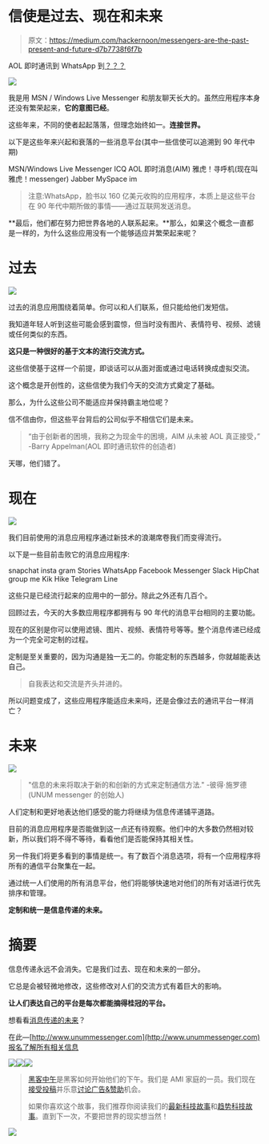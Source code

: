 # 信使是过去、现在和未来

> 原文：<https://medium.com/hackernoon/messengers-are-the-past-present-and-future-d7b7738f6f7b>

AOL 即时通讯到 WhatsApp 到[？？？](http://www.unummessenger.com)

![](img/cc50c968835d7275cf85398de6311cea.png)

我是用 MSN / Windows Live Messenger 和朋友聊天长大的。虽然应用程序本身还没有繁荣起来，**它的意图已经**。

这些年来，不同的使者起起落落，但理念始终如一。**连接世界。**

以下是这些年来兴起和衰落的一些消息平台(其中一些信使可以追溯到 90 年代中期)

MSN/Windows Live Messenger
ICQ
AOL 即时消息(AIM)
雅虎！寻呼机(现在叫雅虎！messenger)
Jabber
MySpace im

> 注意:WhatsApp，脸书以 160 亿美元收购的应用程序，本质上是这些平台在 90 年代中期所做的事情——通过互联网发送消息。

**最后，他们都在努力把世界各地的人联系起来。**那么，如果这个概念一直都是一样的，为什么这些应用没有一个能够适应并繁荣起来呢？

# 过去

![](img/d323bb619239bbbc3ad0030c8fc6752a.png)

过去的消息应用围绕着简单。你可以和人们联系，但只能给他们发短信。

我知道年轻人听到这些可能会感到震惊，但当时没有图片、表情符号、视频、滤镜或任何类似的东西。

**这只是一种很好的基于文本的流行交流方式。**

这些信使基于这样一个前提，即谈话可以从面对面或通过电话转换成虚拟交流。

这个概念是开创性的，这些信使为我们今天的交流方式奠定了基础。

那么，为什么这些公司不能适应并保持霸主地位呢？

信不信由你，但这些平台背后的公司似乎不相信它们是未来。

> “由于创新者的困境，我称之为现金牛的困境，AIM 从未被 AOL 真正接受，”
> -Barry Appelman(AOL 即时通讯软件的创造者)

天哪，他们错了。

# 现在

![](img/14f91c7fffe0ebd5446303cc08cd2f63.png)

我们目前使用的消息应用程序通过新技术的浪潮席卷我们而变得流行。

以下是一些目前击败它的消息应用程序:

snapchat
insta gram Stories
WhatsApp
Facebook Messenger
Slack
HipChat
group me
Kik
Hike
Telegram
Line

这些只是已经流行起来的应用中的一部分。除此之外还有几百个。

回顾过去，今天的大多数应用程序都拥有与 90 年代的消息平台相同的主要功能。

现在的区别是你可以使用滤镜、图片、视频、表情符号等等。整个消息传递已经成为一个完全可定制的过程。

定制是至关重要的，因为沟通是独一无二的。你能定制的东西越多，你就越能表达自己。

> 自我表达和交流是齐头并进的。

所以问题变成了，这些应用程序能适应未来吗，还是会像过去的通讯平台一样消亡？

# 未来

![](img/e403a55a17d07b634878f6f409811255.png)

> "信息的未来将取决于新的和创新的方式来定制通信方法."
> -彼得·施罗德(UNUM messenger 的创始人)

人们定制和更好地表达他们感受的能力将继续为信息传递铺平道路。

目前的消息应用程序是否能做到这一点还有待观察。他们中的大多数仍然相对较新，所以我们将不得不等待，看看他们是否能保持其相关性。

另一件我们将更多看到的事情是统一。有了数百个消息选项，将有一个应用程序将所有的通信平台聚集在一起。

通过统一人们使用的所有消息平台，他们将能够快速地对他们的所有对话进行优先排序和管理。

**定制和统一是信息传递的未来。**

# 摘要

信息传递永远不会消失。它是我们过去、现在和未来的一部分。

它总是会被轻微地修改，这些修改对人们的交流方式有着巨大的影响。

**让人们表达自己的平台是每次都能摘得桂冠的平台。**

想看看[消息传递的未来](http://www.unummessenger.com)？

在此—[http://www.unummessenger.com](http://www.unummessenger.com)报名了解所有相关信息

[![](img/50ef4044ecd4e250b5d50f368b775d38.png)](http://bit.ly/HackernoonFB)[![](img/979d9a46439d5aebbdcdca574e21dc81.png)](https://goo.gl/k7XYbx)[![](img/2930ba6bd2c12218fdbbf7e02c8746ff.png)](https://goo.gl/4ofytp)

> [黑客中午](http://bit.ly/Hackernoon)是黑客如何开始他们的下午。我们是 AMI 家庭的一员。我们现在[接受投稿](http://bit.ly/hackernoonsubmission)并乐意[讨论广告&赞助](mailto:partners@amipublications.com)机会。
> 
> 如果你喜欢这个故事，我们推荐你阅读我们的[最新科技故事](http://bit.ly/hackernoonlatestt)和[趋势科技故事](https://hackernoon.com/trending)。直到下一次，不要把世界的现实想当然！

![](img/be0ca55ba73a573dce11effb2ee80d56.png)